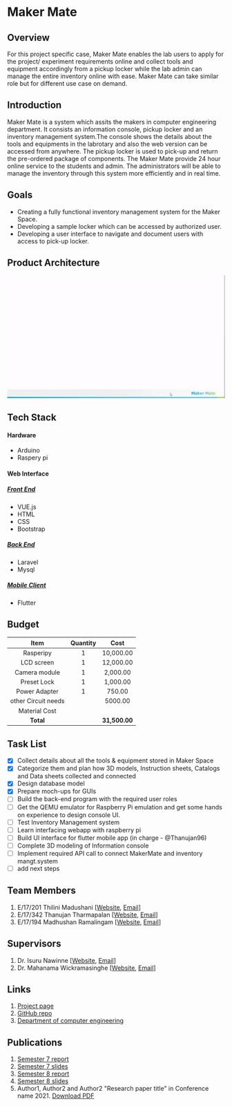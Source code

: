 
[//]: # "Please refer the instructions in below URL for the configurations"
[//]: # "https://projects.ce.pdn.ac.lk/docs/how-to-add-a-project"

# Maker Mate

## Overview
For this project specific case, Maker Mate enables the lab users to apply for the project/ experiment requirements online and collect tools and equipment accordingly from a pickup locker while the lab admin can manage the entire inventory online with ease. Maker Mate can take similar role but for different use case on demand.

## Introduction
Maker Mate is a system which assits the makers in computer engineering department. It consists an information console, pickup locker and an inventory management system.The console shows the details about the tools and equipments in the labrotary and also the web version can be accessed from anywhere. The pickup locker is used to pick-up and return the pre-ordered package of components. The Maker Mate provide 24 hour online service to the students and admin. The administrators will be able to manage the inventory through this system more efficiently and in real time.

## Goals
* Creating a fully functional inventory management system for the Maker Space.
* Developing a sample locker which can be accessed by authorized user. 
* Developing a user interface to navigate and document users with access to pick-up locker.

## Product Architecture

![Maker Mate Architecture](docs/assets/img/animations/product-architecture.gif)


## Tech Stack

#### Hardware
* Arduino
* Raspery pi

#### Web Interface
##### <u>Front End</u>
* VUE.js
* HTML
* CSS
* Bootstrap
##### <u>Back End</u>
* Laravel
* Mysql
##### <u>Mobile Client</u>
* Flutter

## Budget

|    Item                     | Quantity |  Cost           |
| :---------:                 | :------: | :----:          |
| Rasperipy                   |    1     | 10,000.00       |
| LCD screen                  |    1     | 12,000.00       |
| Camera module               |    1     |  2,000.00       |
| Preset Lock                 |    1     |  1,000.00       |
| Power Adapter               |    1     |    750.00       |
| other Circuit needs         |          |   5000.00       |
| Material Cost               |          |                 |
| **Total**                   |          | **31,500.00**   |

## Task List

- [x] Collect details about all the tools & equipment stored in Maker Space
- [x] Categorize them and plan how 3D models, Instruction sheets, Catalogs and Data sheets collected and connected
- [x] Design database model
- [x] Prepare moch-ups for GUIs
- [ ] Build the back-end program with the required user roles
- [ ] Get the QEMU emulator for Raspberry Pi emulation and get some hands on experience to design console UI.
- [ ] Test Inventory Management system
- [ ] Learn interfacing webapp with raspberry pi
- [ ] Build UI interface for flutter mobile app (in charge - @Thanujan96)
- [ ] Complete 3D modeling of Information console
- [ ] Implement required API call to connect MakerMate and inventory mangt.system
- [ ] add next steps

## Team Members

1. E/17/201 Thilini Madushani [[Website](http://www.thilini98.me/), [Email](mailto:e17201@eng.pdn.ac.lk)]
2. E/17/342 Thanujan Tharmapalan [[Website](https://github.com/thanujan96), [Email](mailto:e17342@eng.pdn.ac.lk)]
3. E/17/194 Madhushan Ramalingam [[Website](https://www.drmadhushan.me/), [Email](mailto:drmadhushan@gmail.com)]

## Supervisors
1. Dr. Isuru Nawinne [[Website](http://www.ce.pdn.ac.lk/academic-staff/isuru-nawinne/), [Email](mailto:isurunawinne@eng.pdn.ac.lk)]
2. Dr. Mahanama Wickramasinghe [[Website](http://www.ce.pdn.ac.lk/2021/05/02/dr-mahanama-wickramasinghe/), [Email](mailto:mahanamaw@eng.pdn.ac.lk)]

## Links
1. [Project page](https://cepdnaclk.github.io/e17-3yp-maker-mate)
2. [GitHub repo](https://github.com/cepdnaclk/e17-3yp-maker-mate)
3. [Department of computer engineering](http://ce.pdn.ac.lk)

## Publications
1. [Semester 7 report](https://cepdnaclk.github.io/e17-3yp-maker-mate)
2. [Semester 7 slides](https://cepdnaclk.github.io/e17-3yp-maker-mate)
3. [Semester 8 report](https://cepdnaclk.github.io/e17-3yp-maker-mate)
4. [Semester 8 slides](https://cepdnaclk.github.io/e17-3yp-maker-mate)
5. Author1, Author2 and Author2 "Research paper title" in Conference name 2021. [Download PDF ](https://cepdnaclk.github.io/e17-3yp-maker-mate)
